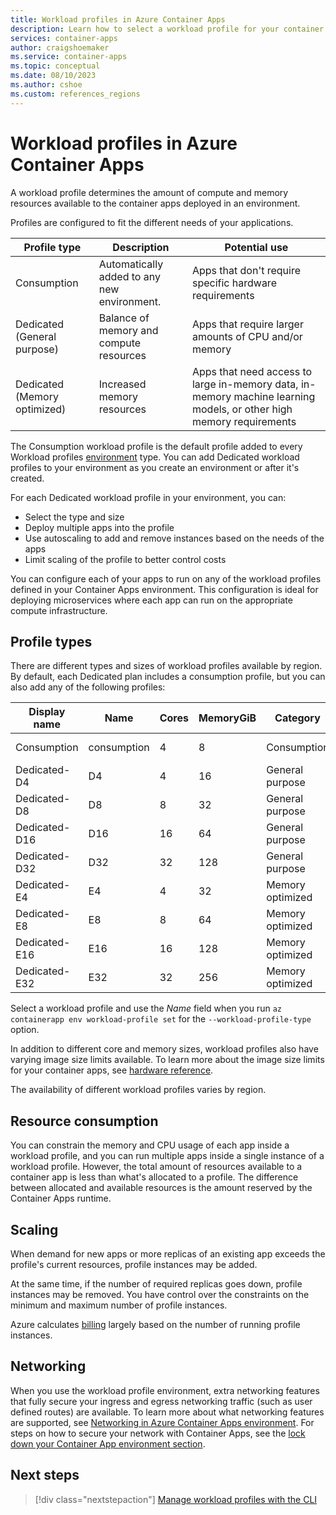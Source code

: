 ```yaml
---
title: Workload profiles in Azure Container Apps
description: Learn how to select a workload profile for your container app
services: container-apps
author: craigshoemaker
ms.service: container-apps
ms.topic: conceptual
ms.date: 08/10/2023
ms.author: cshoe
ms.custom: references_regions
---
```


# Workload profiles in Azure Container Apps

A workload profile determines the amount of compute and memory resources available to the container apps deployed in an environment.

Profiles are configured to fit the different needs of your applications.

| Profile type  | Description | Potential use |
|--|--|--|
| Consumption | Automatically added to any new environment. | Apps that don't require specific hardware requirements |
| Dedicated (General purpose) | Balance of memory and compute resources  |  Apps that require larger amounts of CPU and/or memory |
| Dedicated (Memory optimized) | Increased memory resources | Apps that need access to large in-memory data, in-memory machine learning models, or other high memory requirements |

The Consumption workload profile is the default profile added to every Workload profiles [environment](environment.md) type. You can add Dedicated workload profiles to your environment as you create an environment or after it's created.

For each Dedicated workload profile in your environment, you can:

- Select the type and size
- Deploy multiple apps into the profile
- Use autoscaling to add and remove instances based on the needs of the apps
- Limit scaling of the profile to better control costs

You can configure each of your apps to run on any of the workload profiles defined in your Container Apps environment. This configuration is ideal for deploying microservices where each app can run on the appropriate compute infrastructure.

## Profile types

There are different types and sizes of workload profiles available by region. By default, each Dedicated plan includes a consumption profile, but you can also add any of the following profiles:

| Display name | Name | Cores | MemoryGiB | Category | Allocation |
|---|---|---|---|---|---|
| Consumption | consumption |4 | 8 | Consumption | per replica |
| Dedicated-D4 | D4 | 4 | 16 | General purpose | per node |
| Dedicated-D8 | D8 | 8 | 32 | General purpose | per node |
| Dedicated-D16 | D16 | 16 | 64 | General purpose | per node |
| Dedicated-D32 | D32 | 32 | 128 | General purpose | per node |
| Dedicated-E4 | E4 | 4 | 32 | Memory optimized | per node |
| Dedicated-E8 | E8 | 8 | 64 | Memory optimized | per node |
| Dedicated-E16 | E16 | 16 | 128 | Memory optimized | per node |
| Dedicated-E32 | E32 | 32 | 256 | Memory optimized | per node |

Select a workload profile and use the *Name* field when you run `az containerapp env workload-profile set` for the `--workload-profile-type` option.

In addition to different core and memory sizes, workload profiles also have varying image size limits available. To learn more about the image size limits for your container apps, see [hardware reference](hardware.md#image-size-limit).

The availability of different workload profiles varies by region.

## Resource consumption

You can constrain the memory and CPU usage of each app inside a workload profile, and you can run multiple apps inside a single instance of a workload profile. However, the total amount of resources available to a container app is less than what's allocated to a profile. The difference between allocated and available resources is the amount reserved by the Container Apps runtime.

## Scaling

When demand for new apps or more replicas of an existing app exceeds the profile's current resources, profile instances may be added.

At the same time, if the number of required replicas goes down, profile instances may be removed. You have control over the constraints on the minimum and maximum number of profile instances.

Azure calculates [billing](billing.md#consumption-dedicated) largely based on the number of running profile instances.

## Networking

When you use the workload profile environment, extra networking features that fully secure your ingress and egress networking traffic (such as user defined routes) are available. To learn more about what networking features are supported, see [Networking in Azure Container Apps environment](./networking.md). For steps on how to secure your network with Container Apps, see the [lock down your Container App environment section](networking.md#environment-security).

## Next steps

> [!div class="nextstepaction"]
> [Manage workload profiles with the CLI](workload-profiles-manage-cli.md)

